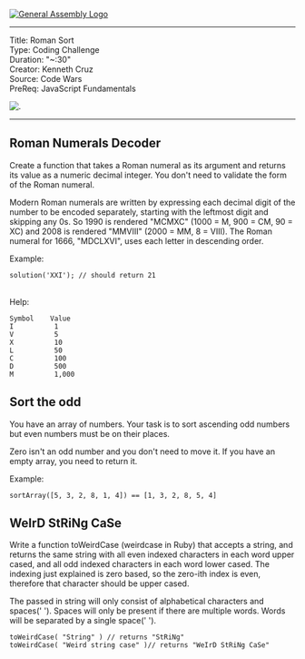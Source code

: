 [![General Assembly Logo](https://camo.githubusercontent.com/1a91b05b8f4d44b5bbfb83abac2b0996d8e26c92/687474703a2f2f692e696d6775722e636f6d2f6b6538555354712e706e67)](https://generalassemb.ly)

---
Title: Roman Sort <br>
Type: Coding Challenge <br>
Duration: "~:30" <br>
Creator: Kenneth Cruz <br>
Source: Code Wars <br>
PreReq: JavaScript Fundamentals


![.](https://media.tenor.com/images/f6452676b8ebe26bbac383ba74ab22af/tenor.gif)

--- 

## Roman Numerals Decoder

Create a function that takes a Roman numeral as its argument and returns its value as a numeric decimal integer. You don't need to validate the form of the Roman numeral. <br>

Modern Roman numerals are written by expressing each decimal digit of the number to be encoded separately, starting with the leftmost digit and skipping any 0s. So 1990 is rendered "MCMXC" (1000 = M, 900 = CM, 90 = XC) and 2008 is rendered "MMVIII" (2000 = MM, 8 = VIII). The Roman numeral for 1666, "MDCLXVI", uses each letter in descending order. <br>

Example: <br>
```
solution('XXI'); // should return 21
```
<br>
Help: <br>

```
Symbol    Value
I          1
V          5
X          10
L          50
C          100
D          500
M          1,000
```

## Sort the odd

You have an array of numbers.
Your task is to sort ascending odd numbers but even numbers must be on their places. <br>

Zero isn't an odd number and you don't need to move it. If you have an empty array, you need to return it. <br>

Example: <br>

```
sortArray([5, 3, 2, 8, 1, 4]) == [1, 3, 2, 8, 5, 4]

```

## WeIrD StRiNg CaSe 

Write a function toWeirdCase (weirdcase in Ruby) that accepts a string, and returns the same string with all even indexed characters in each word upper cased, and all odd indexed characters in each word lower cased. The indexing just explained is zero based, so the zero-ith index is even, therefore that character should be upper cased. <br>

The passed in string will only consist of alphabetical characters and spaces(' '). Spaces will only be present if there are multiple words. Words will be separated by a single space(' '). <br>

```
toWeirdCase( "String" ) // returns "StRiNg"
toWeirdCase( "Weird string case" )// returns "WeIrD StRiNg CaSe"
```
